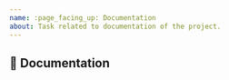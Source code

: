```yaml
---
name: :page_facing_up: Documentation
about: Task related to documentation of the project.
---
```


## :page_facing_up: Documentation

